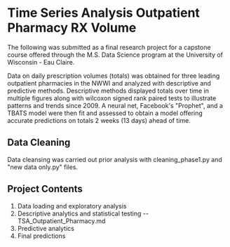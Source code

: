 # Time Series Analysis Outpatient Pharmacy RX Volume
The following was submitted as a final research project for a capstone course offered through the M.S. Data Science program at the University of Wisconsin - Eau Claire.

Data on daily prescription volumes (totals) was obtained for three leading outpatient pharmacies in the NWWI and analyzed with descriptive and predictive methods.  Descriptive methods displayed totals over time in multiple figures along with wilcoxon signed rank paired tests to illustrate patterns and trends since 2009.  A neural net, Facebook's "Prophet", and a TBATS model were then fit and assessed to obtain a model offering accurate predictions on totals 2 weeks (13 days) ahead of time.

## Data Cleaning
Data cleansing was carried out prior analysis with cleaning_phase1.py and "new data only.py" files.

## Project Contents
1. Data loading and exploratory analysis
2. Descriptive analytics and statistical testing -- TSA_Outpatient_Pharmacy.md
3. Predictive analytics
4. Final predictions
